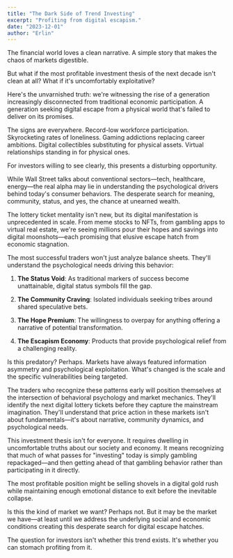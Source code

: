 ```yaml
---
title: "The Dark Side of Trend Investing"
excerpt: "Profiting from digital escapism."
date: "2023-12-01"
author: "Erlin"
---
```


The financial world loves a clean narrative. A simple story that makes the chaos of markets digestible.

But what if the most profitable investment thesis of the next decade isn't clean at all? What if it's uncomfortably exploitative?

Here's the unvarnished truth: we're witnessing the rise of a generation increasingly disconnected from traditional economic participation. A generation seeking digital escape from a physical world that's failed to deliver on its promises.

The signs are everywhere. Record-low workforce participation. Skyrocketing rates of loneliness. Gaming addictions replacing career ambitions. Digital collectibles substituting for physical assets. Virtual relationships standing in for physical ones.

For investors willing to see clearly, this presents a disturbing opportunity.

While Wall Street talks about conventional sectors—tech, healthcare, energy—the real alpha may lie in understanding the psychological drivers behind today's consumer behaviors. The desperate search for meaning, community, status, and yes, the chance at unearned wealth.

The lottery ticket mentality isn't new, but its digital manifestation is unprecedented in scale. From meme stocks to NFTs, from gambling apps to virtual real estate, we're seeing millions pour their hopes and savings into digital moonshots—each promising that elusive escape hatch from economic stagnation.

The most successful traders won't just analyze balance sheets. They'll understand the psychological needs driving this behavior:

1. **The Status Void**: As traditional markers of success become unattainable, digital status symbols fill the gap.

2. **The Community Craving**: Isolated individuals seeking tribes around shared speculative bets.

3. **The Hope Premium**: The willingness to overpay for anything offering a narrative of potential transformation.

4. **The Escapism Economy**: Products that provide psychological relief from a challenging reality.

Is this predatory? Perhaps. Markets have always featured information asymmetry and psychological exploitation. What's changed is the scale and the specific vulnerabilities being targeted.

The traders who recognize these patterns early will position themselves at the intersection of behavioral psychology and market mechanics. They'll identify the next digital lottery tickets before they capture the mainstream imagination. They'll understand that price action in these markets isn't about fundamentals—it's about narrative, community dynamics, and psychological needs.

This investment thesis isn't for everyone. It requires dwelling in uncomfortable truths about our society and economy. It means recognizing that much of what passes for "investing" today is simply gambling repackaged—and then getting ahead of that gambling behavior rather than participating in it directly.

The most profitable position might be selling shovels in a digital gold rush while maintaining enough emotional distance to exit before the inevitable collapse.

Is this the kind of market we want? Perhaps not. But it may be the market we have—at least until we address the underlying social and economic conditions creating this desperate search for digital escape hatches.

The question for investors isn't whether this trend exists. It's whether you can stomach profiting from it. 